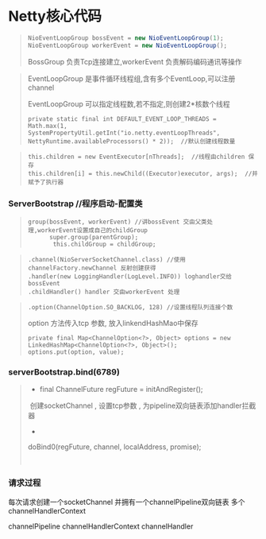 # Netty核心代码

>```java
>NioEventLoopGroup bossEvent = new NioEventLoopGroup(1);
>NioEventLoopGroup workerEvent = new NioEventLoopGroup();
>```
>
>BossGroup 负责Tcp连接建立,workerEvent 负责解码编码通讯等操作

>EventLoopGroup 是事件循环线程组,含有多个EventLoop,可以注册channel
>
>EventLoopGroup  可以指定线程数,若不指定,则创建2*核数个线程
>
>```
>private static final int DEFAULT_EVENT_LOOP_THREADS = Math.max(1, SystemPropertyUtil.getInt("io.netty.eventLoopThreads", NettyRuntime.availableProcessors() * 2));  //默认创建线程数量
>```

>```
>this.children = new EventExecutor[nThreads];  //线程由children 保存
>this.children[i] = this.newChild((Executor)executor, args);  //并赋予了执行器
>
>```



### ServerBootstrap //程序启动-配置类

>```
>group(bossEvent, workerEvent) //讲bossEvent 交由父类处理,workerEvent设置成自己的childGroup
>		super.group(parentGroup);
>        this.childGroup = childGroup;
>```

>```
>.channel(NioServerSocketChannel.class) //使用channelFactory.newChannel 反射创建获得
>.handler(new LoggingHandler(LogLevel.INFO)) loghandler交给bossEvent
>.childHandler() handler 交由workerEvent 处理
>```

>```
>.option(ChannelOption.SO_BACKLOG, 128) //设置线程队列连接个数
>```
>
>option 方法传入tcp 参数, 放入linkendHashMao中保存
>
>```
>private final Map<ChannelOption<?>, Object> options = new LinkedHashMap<ChannelOption<?>, Object>();
>options.put(option, value);
>```

###  serverBootstrap.bind(6789)

>- final ChannelFuture regFuture = initAndRegister();
>
>​     创建socketChannel , 设置tcp参数 ,  为pipeline双向链表添加handler拦截器
>
>- ```
> doBind0(regFuture, channel, localAddress, promise);
> ```
> ```
>
> ```



### 请求过程  

每次请求创建一个socketChannel  并拥有一个channelPipeline双向链表   多个channelHandlerContext  

channelPipeline channelHandlerContext  channelHandler

